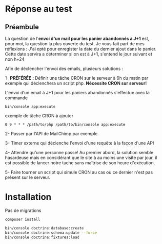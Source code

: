 Réponse au test
========================
Préambule
--------------
La question de l'**envoi d'un mail pour les panier abandonnés à J+1** est, pour moi, la question la plus ouverte du test.
Je vous fait part de mes réflexions :
J'ai opté pour enregister la date du dernier ajout dans le panier.
Cette date servira a déterminer si on est à J+1, s'entend le jour suivant et non h+24

Afin de déclencher l'envoi des emails, plusieurs solutions :

1- **PRÉFÉRÉE** : Définir une tâche CRON sur le serveur à 9h du matin par exemple qui déclenchera un script php.
**Nécessite CRON sur serveur!**

L'envoi d'un email à J+1 pour les paniers abandonnés s'effectue avec la commande

	bin/console app:execute

exemple de tâche CRON à ajouter

	0 9 * * * /path/to/php /path/to/bin/console app:execute

2- Passer par l'API de MailChimp par exemple.

3- Timer externe qui déclenche l'envoi d'une requête à la façon d'une API

4- Attendre qu'une personne passe!
Au premier abord, la solution semble hasardeuse mais en considérant que le site à au moins une visite par jour, il est possible de lancer notre tache sans maîtrise de son heure d'exécution.

5- Faire tourner un script qui simule CRON au cas où ce dernier n'est pas présent sur le serveur.

Installation
============
Pas de migrations
``` bash
composer install

bin/console doctrine:database:create
bin/console doctrine:schema:update --force
bin/console doctrine:fixtures:load
```
